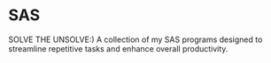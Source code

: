 # SAS
SOLVE THE UNSOLVE:)
A collection of my SAS programs designed to streamline repetitive tasks and enhance overall productivity.
